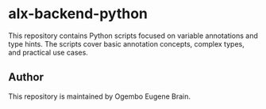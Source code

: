 # alx-backend-python
This repository contains Python scripts focused on variable annotations and type hints. The scripts cover basic annotation concepts, complex types, and practical use cases.

## Author
This repository is maintained by Ogembo Eugene Brain.
